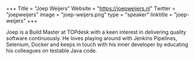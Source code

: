 +++
Title = "Joep Weijers"
Website = "https://joepweijers.nl"
Twitter = "joepweijers"
image = "joep-weijers.png"
type = "speaker"
linktitle = "joep-weijers"
+++

Joep is a Build Master at TOPdesk with a keen interest in delivering quality software continuously. He loves playing around with Jenkins Pipelines, Selenium, Docker and keeps in touch with his inner developer by educating his colleagues on testable Java code.
